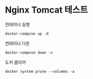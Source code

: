 # Nginx Tomcat 테스트

컨테이너 실행
```
docker-compose up -d
```

컨테이너 다운
```
docker-compose down -v
```

도커 클리어
```
docker system prune --volumes -a
```
